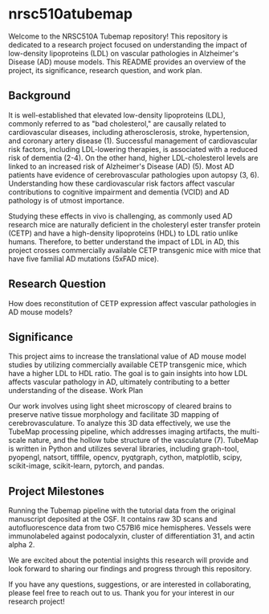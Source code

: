 # **nrsc510atubemap**

Welcome to the NRSC510A Tubemap repository! This repository is dedicated to a research project focused on understanding the impact of low-density lipoproteins (LDL) on vascular pathologies in Alzheimer's Disease (AD) mouse models. This README provides an overview of the project, its significance, research question, and work plan.

## Background

It is well-established that elevated low-density lipoproteins (LDL), commonly referred to as "bad cholesterol," are causally related to cardiovascular diseases, including atherosclerosis, stroke, hypertension, and coronary artery disease (1). Successful management of cardiovascular risk factors, including LDL-lowering therapies, is associated with a reduced risk of dementia (2-4). On the other hand, higher LDL-cholesterol levels are linked to an increased risk of Alzheimer's Disease (AD) (5). Most AD patients have evidence of cerebrovascular pathologies upon autopsy (3, 6). Understanding how these cardiovascular risk factors affect vascular contributions to cognitive impairment and dementia (VCID) and AD pathology is of utmost importance.

Studying these effects in vivo is challenging, as commonly used AD research mice are naturally deficient in the cholesteryl ester transfer protein (CETP) and have a high-density lipoproteins (HDL) to LDL ratio unlike humans. Therefore, to better understand the impact of LDL in AD, this project crosses commercially available CETP transgenic mice with mice that have five familial AD mutations (5xFAD mice).

## Research Question

How does reconstitution of CETP expression affect vascular pathologies in AD mouse models?

## Significance

This project aims to increase the translational value of AD mouse model studies by utilizing commercially available CETP transgenic mice, which have a higher LDL to HDL ratio. The goal is to gain insights into how LDL affects vascular pathology in AD, ultimately contributing to a better understanding of the disease.
Work Plan

Our work involves using light sheet microscopy of cleared brains to preserve native tissue morphology and facilitate 3D mapping of cerebrovasculature. To analyze this 3D data effectively, we use the TubeMap processing pipeline, which addresses imaging artifacts, the multi-scale nature, and the hollow tube structure of the vasculature (7). TubeMap is written in Python and utilizes several libraries, including graph-tool, pyopengl, natsort, tifffile, opencv, pyqtgraph, cython, matplotlib, scipy, scikit-image, scikit-learn, pytorch, and pandas.

## Project Milestones

Running the Tubemap pipeline with the tutorial data from the original manuscript deposited at the OSF. It contains raw 3D scans and autofluorescence data from two C57Bl6 mice hemispheres. Vessels were immunolabeled against podocalyxin, cluster of differentiation 31, and actin alpha 2.

We are excited about the potential insights this research will provide and look forward to sharing our findings and progress through this repository.

If you have any questions, suggestions, or are interested in collaborating, please feel free to reach out to us. Thank you for your interest in our research project!
